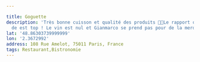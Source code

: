 ```yaml
---

title: Goguette
description: 'Très bonne cuisson et qualité des produits 👌🏻Le rapport qualité prix
  de est top ! Le vin est nul et Gianmarco se prend pas pour de la merde ! '
lat: '48.86303739999999'
lon: '2.3672992'
address: 108 Rue Amelot, 75011 Paris, France
tags: Restaurant,Bistronomie
---
```

